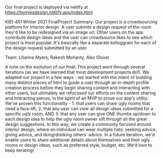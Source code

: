 Our final project is deployed via netlify at https://homiesdesign.netlify.app/index.html

KIEI-451 Winter 2021 FinalProject Summary: Our project is a crowdsourcing platform for interior design. A user submits a design request of the room they'd like to be redesigned via an image url. Other users on the app contribute design ideas and the user can crowdsource likes to see which project is most popular. 
It's basically like a separate kelloggram for each of the design request submitted by an user.

 Team: Lilianna Myers, Rakesh Mohanty, Alex Glover

A note on the evolution of our final: This project went through several iterations (as we have learned that most development projects do!). We adapted our project in a few ways - we started with the intent of building many distinct pieces of html to guide a user through an in-depth profile creation process before they begin sharing content and interacting with other users, but ultimately we refocused our efforts on the content sharing and interacting pieces, in the spirit of an MVP to prove our app's utility. We've proven this functionality - 1. that users can share ugly rooms that need a face-lift, 2. that any user can view all design ideas submitted for a specific ugly room, AND 3. that any user can give ONE thumbs up/down to each design idea to help the ugly room owner sift through all the great design suggestions. In this way, we create a community focused around interior design, where an individual can wear multiple hats: seeking advice, giving advice, and liking/disliking others' advice. In a future iteration, we'd enable users to share additional details about themselves and their ugly rooms or design ideas, such as preferred style, budget, etc. We'd love to keep iterating!  

